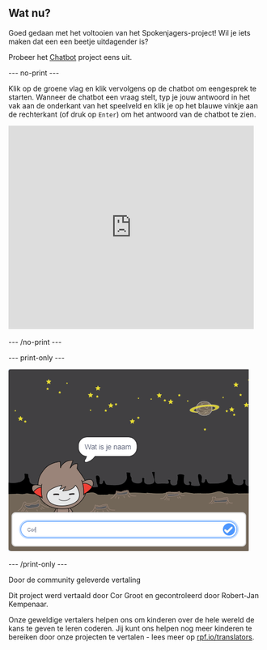 ## Wat nu?

Goed gedaan met het voltooien van het Spokenjagers-project! Wil je iets maken dat een een beetje uitdagender is?

Probeer het [Chatbot](https://projects.raspberrypi.org/nl-NL/projects/chatbot?utm_source=pathway&utm_medium=whatnext&utm_campaign=projects) project eens uit.

--- no-print ---

Klik op de groene vlag en klik vervolgens op de chatbot om een ​​gesprek te starten. Wanneer de chatbot een vraag stelt, typ je jouw antwoord in het vak aan de onderkant van het speelveld en klik je op het blauwe vinkje aan de rechterkant (of druk op `Enter`) om het antwoord van de chatbot te zien.

<div class="scratch-preview">
  <iframe allowtransparency="true" width="485" height="402" src="https://scratch.mit.edu/projects/embed/248864190/?autostart=false" 
  frameborder="0" scrolling="no"></iframe>
</div>

--- /no-print ---

--- print-only ---

![voltooid project](images/chatbot-preview.png)

--- /print-only ---


Door de community geleverde vertaling

Dit project werd vertaald door Cor Groot en gecontroleerd door Robert-Jan Kempenaar.

Onze geweldige vertalers helpen ons om kinderen over de hele wereld de kans te geven te leren coderen. Jij kunt ons helpen nog meer kinderen te bereiken door onze projecten te vertalen - lees meer op [rpf.io/translators](https://rpf.io/translators).
